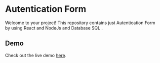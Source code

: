# Autentication Form 

Welcome to your project! This repository contains just Autentication Form by using React and NodeJs and Database SQL .

## Demo

Check out the live demo [here](https://authentication-blush-mu.vercel.app/).
